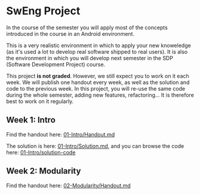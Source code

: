 # SwEng Project

In the course of the semester you will apply most of the concepts introduced in the course in an Android environment.

This is a very realistic environment in which to apply your new knoweledge (as it's used a lot to develop real software shipped to real users). It is also the environment in which you will develop next semester in the SDP (Software Development Project) course.

This project **is not graded**. However, we still expect you to work on it each week. We will publish one handout every week, as well as the solution and code to the previous week. In this project, you will re-use the same code during the whole semester, adding new features, refactoring... It is therefore best to work on it regularly.

## Week 1: Intro

Find the handout here: [01-Intro/Handout.md](01-Intro/Handout.md)

The solution is here: [01-Intro/Solution.md](01-Intro/Solution.md), and you can browse the code here: [01-Intro/solution-code](01-Intro/solution-code)

## Week 2: Modularity

Find the handout here: [02-Modularity/Handout.md](02-Modularity/Handout.md)
